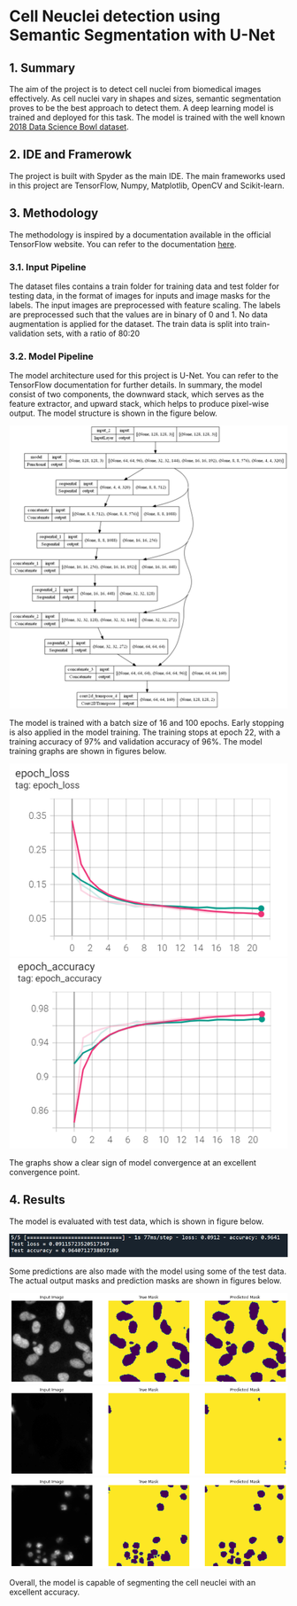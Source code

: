# Cell Neuclei detection using Semantic Segmentation with U-Net

## 1. Summary
The aim of the project is to detect cell nuclei from biomedical images effectively. As cell nuclei vary in shapes and sizes, semantic segmentation proves to be the best approach to detect them. A deep learning model is trained and deployed for this task. The model is trained with the well known [2018 Data Science Bowl dataset](https://www.kaggle.com/c/data-science-bowl-2018).

## 2. IDE and Framerowk
The project is built with Spyder as the main IDE. The main frameworks used in this project are TensorFlow, Numpy, Matplotlib, OpenCV and Scikit-learn.

## 3. Methodology
The methodology is inspired by a documentation available in the official TensorFlow website. You can refer to the documentation [here](https://www.tensorflow.org/tutorials/images/segmentation).

### 3.1. Input Pipeline
The dataset files contains a train folder for training data and test folder for testing data, in the format of images for inputs and image masks for the labels. The input images are preprocessed with feature scaling. The labels are preprocessed such that the values are in binary of 0 and 1. No data augmentation is applied for the dataset. The train data is split into train-validation sets, with a ratio of 80:20

### 3.2. Model Pipeline
The model architecture used for this project is U-Net. You can refer to the TensorFlow documentation for further details. In summary, the model consist of two components, the downward stack, which serves as the feature extractor, and upward stack, which helps to produce pixel-wise output. The model structure is shown in the figure below.

![Model](img/model.png)

The model is trained with a batch size of 16 and 100 epochs. Early stopping is also applied in the model training. The training stops at epoch 22, with a training accuracy of 97% and validation accuracy of 96%. The model training graphs are shown in figures below.

![Loss graph](img/loss_graph.PNG) ![Accuracy graph](img/accuracy_graph.PNG)

The graphs show a clear sign of model convergence at an excellent convergence point.

## 4. Results
The model is evaluated with test data, which is shown in figure below.

![Test Result](img/test_result.PNG)

Some predictions are also made with the model using some of the test data. The actual output masks and prediction masks are shown in figures below.

![Prediction 1](img/prediction_1.png)
![Prediction 2](img/prediction_2.png)
![Prediction 3](img/prediction_3.png)

Overall, the model is capable of segmenting the cell neuclei with an excellent accuracy.

